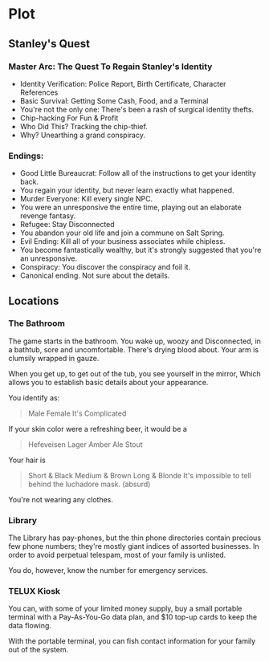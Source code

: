 
Plot
====

Stanley's Quest
---------------

### Master Arc: The Quest To Regain Stanley's Identity ###
 * Identity Verification: Police Report, Birth Certificate, Character References
 * Basic Survival: Getting Some Cash, Food, and a Terminal
 * You're not the only one: There's been a rash of surgical identity thefts. 
 * Chip-hacking For Fun & Profit
 * Who Did This? Tracking the chip-thief. 
 * Why? Unearthing a grand conspiracy. 

### Endings: ###

* Good Little Bureaucrat: Follow all of the instructions to get your identity back.
 * You regain your identity, but never learn exactly what happened.
* Murder Everyone: Kill every single NPC.
 * You were an unresponsive the entire time, playing out an elaborate revenge fantasy.
* Refugee: Stay Disconnected
 * You abandon your old life and join a commune on Salt Spring. 
* Evil Ending: Kill all of your business associates while chipless. 
 * You become fantastically wealthy, but it's strongly suggested that you're an unresponsive. 
* Conspiracy: You discover the conspiracy and foil it. 
 * Canonical ending. Not sure about the details. 


Locations
---------

### The Bathroom ###

The game starts in the bathroom.  You wake up, woozy and Disconnected, in a 
bathtub, sore and uncomfortable. There's drying blood about. Your arm is
clumsily wrapped in gauze. 

When you get up, to get out of the tub, you see yourself in the mirror, 
Which allows you to establish basic details about your appearance. 

You identify as:
> Male
> Female
> It's Complicated

If your skin color were a refreshing beer, it would be a
> Hefeveisen
> Lager
> Amber Ale
> Stout

Your hair is 
> Short & Black
> Medium & Brown
> Long & Blonde
> It's impossible to tell behind the luchadore mask. (absurd) 

You're not wearing any clothes. 

### Library ###

The Library has pay-phones, but the thin phone directories contain
precious few phone numbers; they're mostly giant indices of 
assorted businesses. In order to avoid perpetual telespam, most
of your family is unlisted. 

You do, however, know the number for emergency services. 

### TELUX Kiosk ###

You can, with some of your limited money supply, buy a small 
portable terminal with a Pay-As-You-Go data plan, and $10 top-up
cards to keep the data flowing. 

With the portable terminal, you can fish contact information for
your family out of the system. 

